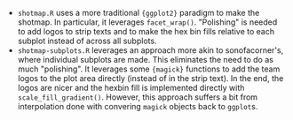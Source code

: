 -   `shotmap.R` uses a more traditional `{ggplot2}` paradigm to make the shotmap. In particular, it leverages `facet_wrap()`. "Polishing" is needed to add logos to strip texts and to make the hex bin fills relative to each subplot instead of across all subplots.
-   `shotmap-subplots.R` leverages an approach more akin to sonofacorner's, where individual subplots are made. This eliminates the need to do as much "polishing". It leverages some `{magick}` functions to add the team logos to the plot area directly (instead of in the strip text). In the end, the logos are nicer and the hexbin fill is implemented directly with `scale_fill_gradient()`. However, this approach suffers a bit from interpolation done with convering `magick` objects back to `ggplot`s.
